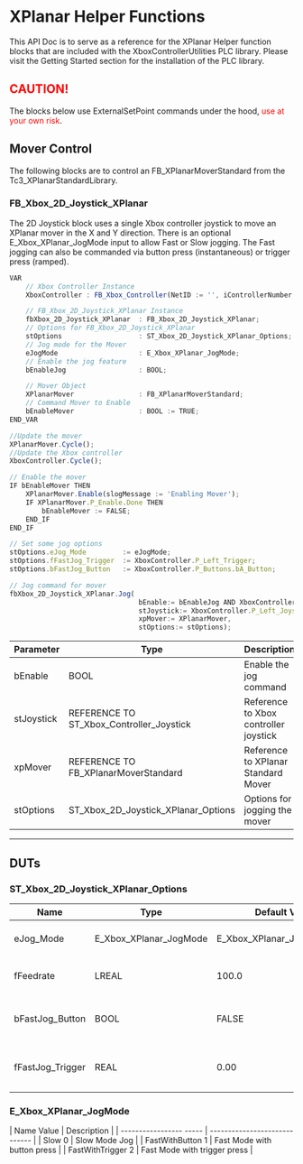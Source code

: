 # XPlanar Helper Functions

This API Doc is to serve as a reference for the XPlanar Helper function blocks that are included with the XboxControllerUtilities PLC library. Please visit the Getting Started section for the installation of the PLC library.

## <span style="color:red">CAUTION!</span>
The blocks below use ExternalSetPoint commands under the hood, <span style="color:red">use at your own risk</span>. 

## Mover Control

The following blocks are to control an FB_XPlanarMoverStandard from the Tc3_XPlanarStandardLibrary.

### **FB_Xbox_2D_Joystick_XPlanar**

The 2D Joystick block uses a single Xbox controller joystick to move an XPlanar mover in the X and Y direction. There is an optional E_Xbox_XPlanar_JogMode input to allow Fast or Slow jogging. The Fast jogging can also be commanded via button press (instantaneous) or trigger press (ramped).

```javascript
VAR
    // Xbox Controller Instance
    XboxController : FB_Xbox_Controller(NetID := '', iControllerNumber := 1);

	// FB_Xbox_2D_Joystick_XPlanar Instance
	fbXbox_2D_Joystick_XPlanar	: FB_Xbox_2D_Joystick_XPlanar;
    // Options for FB_Xbox_2D_Joystick_XPlanar
	stOptions					: ST_Xbox_2D_Joystick_XPlanar_Options;
    // Jog mode for the Mover
	eJogMode					: E_Xbox_XPlanar_JogMode;
    // Enable the jog feature
	bEnableJog					: BOOL;

    // Mover Object
	XPlanarMover				: FB_XPlanarMoverStandard;
    // Command Mover to Enable
	bEnableMover				: BOOL := TRUE;
END_VAR
```
```javascript
//Update the mover
XPlanarMover.Cycle();
//Update the Xbox controller
XboxController.Cycle();

// Enable the mover
IF bEnableMover THEN
	XPlanarMover.Enable(slogMessage := 'Enabling Mover');
	IF XPlanarMover.P_Enable.Done THEN
		bEnableMover := FALSE;
	END_IF
END_IF

// Set some jog options
stOptions.eJog_Mode 		:= eJogMode;
stOptions.fFastJog_Trigger 	:= XboxController.P_Left_Trigger;
stOptions.bFastJog_Button	:= XboxController.P_Buttons.bA_Button;

// Jog command for mover
fbXbox_2D_Joystick_XPlanar.Jog(
								bEnable:= bEnableJog AND XboxController.P_Status.bConnected, 
								stJoystick:= XboxController.P_Left_Joystick, 
								xpMover:= XPlanarMover, 
								stOptions:= stOptions);
```

| Parameter         | Type                                      | Description|
| --------------    | ----------------------------------------- | ----------------------------------------- |
| bEnable		    | BOOL                                      | Enable the jog command                    |
| stJoystick        | REFERENCE TO ST_Xbox_Controller_Joystick  | Reference to Xbox controller joystick     |
| xpMover	        | REFERENCE TO FB_XPlanarMoverStandard      | Reference to XPlanar Standard Mover       |
| stOptions			| ST_Xbox_2D_Joystick_XPlanar_Options       | Options for jogging the mover             |


---

## DUTs

### **ST_Xbox_2D_Joystick_XPlanar_Options**

| Name                    | Type                      | Default Value                       | Description                                                           |
| ----------------------- | ------------------------- | ----------------------------------- | --------------------------------------------------------------------- |
| eJog_Mode               | E_Xbox_XPlanar_JogMode    | E_Xbox_XPlanar_JogMode.Slow         | Jog mode for the mover                                                |
| fFeedrate               | LREAL                     | 100.0                               | Feedrate of the mover for jogging                                     |
| bFastJog_Button         | BOOL                      | FALSE                               | Button that is used for Fast Jogging                                  |
| fFastJog_Trigger        | REAL                      | 0.00                                | Trigger that is used for Fast Jogging                                 |


### **E_Xbox_XPlanar_JogMode**

| Name               Value | Description                   |
| -----------------  ----- | ----------------------------- |
| Slow               0     | Slow Mode Jog                 |
| FastWithButton     1     | Fast Mode with button press   |
| FastWithTrigger    2     | Fast Mode with trigger press  |